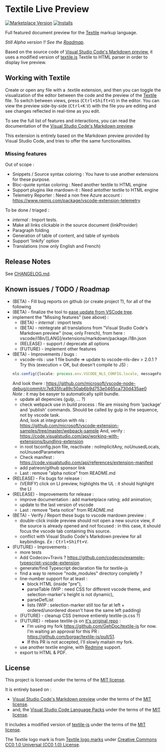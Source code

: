 # Textile Live Preview

[![Marketplace Version](https://vsmarketplacebadge.apphb.com/version-short/GehDoc.vscode-textile-preview.svg)](https://marketplace.visualstudio.com/items?itemName=GehDoc.vscode-textile-preview)
[![Installs](https://vsmarketplacebadge.apphb.com/installs/GehDoc.vscode-textile-preview.svg)](https://marketplace.visualstudio.com/items?itemName=GehDoc.vscode-textile-preview)

Full featured document preview for the [Textile](https://en.wikipedia.org/wiki/Textile_(markup_language)) markup language.

*Still Alpha version !! See the [Roadmap](#known-issues--todo--roadmap).*

Based on the source code of [Visual Studio Code's Markdown preview](https://github.com/microsoft/vscode/tree/master/extensions/markdown-language-features), it uses a modified version of [textile.js](https://github.com/GehDoc/textile-js) Textile to HTML parser in order to display live preview.

## Working with Textile

Create or open any file with a .textile extension, and then you can toggle the visualization of the editor between the code and the preview of the [Textile](https://en.wikipedia.org/wiki/Textile_(markup_language)) file.
To switch between views, press (<kbd>Ctrl+Shift+V</kbd>) in the editor. You can view the preview side-by-side (<kbd>Ctrl+K</kbd> <kbd>V</kbd>) with the file you are editing and see changes reflected in real-time as you edit.

To see the full list of features and interactions, you can read the documentation of the [Visual Studio Code's Markdown preview](https://code.visualstudio.com/docs/languages/markdown#_markdown-preview).

This extension is entirely based on the Markdown preview provided by Visual Studio Code, and tries to offer the same functionalities.

### Missing features

Out of scope :
* Snippets / Source syntax coloring : You have to use another extensions for these purpose.
* Bloc-quote syntax coloring : Need another textile to HTML engine
* Support plugins like mardown-it : Need antother textile to HTML engine
* Telemetry Reporter : Need a non free Azure account : https://www.npmjs.com/package/vscode-extension-telemetry

To be done / triaged :
* *internal :* Import tests.
* Make all links clickable in the source document (linkProvider)
* Paragraph folding
* Generation of table of content, and table of symbols
* Support 'linkify' option
* Translations (now only English and French)


## Release Notes

See [CHANGELOG.md](CHANGELOG.md).

## Known issues / TODO / Roadmap

* (BETA) - Fill bug reports on github (or create project ?), for all of the following
* (BETA) - finalize the tool to [ease update from VSCode tree](tools/prepare_vscode_tree.sh).
* implement the "Missing features" (see above) :
	* (BETA) - *internal :* import tests
	* (BETA) - reintegrate all translations from "Visual Studio Code's Markdown preview" (now, only French), from here : vscode/i18n/[LANG]/extensions/markdown/package.i18n.json
	* (RELEASE) - support / deprecate all options
	* (FUTURE) - implement other features
* (BETA) - Improvements / bugs :
	* vscode-nls : use 1 file bundle => update to vscode-nls-dev > 2.0.1 ?  
	Try this (execution = OK, but doesn't compile to JS) :
	```typescript
	nls.config({locale: process.env.VSCODE_NLS_CONFIG.locale, messageFormat:nls.MessageFormat.file, cacheLanguageResolution: true})();
	```
	And look there : https://github.com/microsoft/vscode-node-debug/commit/c7e835fca89c50ab6b9d753e0465ca730d435ae0  
	*Note :* it may be easyer to automatically split bundle.
	* update all depencies (gulp, ... ?)
	* check webpack use in build process : file are missing from 'package' and 'publish' commands. Should be called by gulp in the sequence, not by vscode task.  
	And, look at integration with nls : https://github.com/microsoft/vscode-extension-samples/tree/master/webpack-sample
	And, verify : https://code.visualstudio.com/api/working-with-extensions/bundling-extension
	* in root tsconfig.json file, reactivate : noImplicitAny, noUnusedLocals, noUnusedParameters
	* Check manifest : https://code.visualstudio.com/api/references/extension-manifest
	* add patreon/github sponsor link
	* Last : remove "alpha notice" from README.md
* (RELEASE) - Fix bugs for release :
	* (VERIFY) click on LI preview, highlights the UL : it should highlight the LI
* (RELEASE) - Improvements for release :
	* improve documentation : add marketplace rating; add animation;
	* update to the last version of vscode
	* Last : remove "beta notice" from README.md
* (BETA) - Verify / Report these bugs to vscode mardown preview :
	* double-click inside preview should not open a new source view, if the source is already opened and not focused : in this case, it should focus the vscode tab containing this source.
	* conflict with Visual Studio Code's Markdown preview for all keybindings. *Ex :* <kbd>Ctrl+Shift+V</kbd>.
* (FUTURE) - Improvements :
	* more tests
	* Add Codecov+Travis ? https://github.com/codecov/example-typescript-vscode-extension
	* generate/find Typescript declaration file for textile-js
	* find a way to remove "node_modules" directory completly ?
	* line-number support for at least :
		* block HTML (inside "pre"),
		* parseTable (WIP : need CSS for different vscode theme, and selection-marker's height is not dynamic),
		* parseDefList
		* lists (WIP : selection-marker still too far at left + ordered/unordered doesn't have the same left padding)
	* (FUTURE) - cleanup CSS (remove entierely textile-js.css ?)
	* (FUTURE) - rebase textile-js on [it's original repo](https://github.com/borgar/textile-js) :
		* I'm using my fork https://github.com/GehDoc/textile-js for now. I'm waiting an approval for this PR : https://github.com/borgar/textile-js/pull/51.
		* If this PR is not accepted, I'll slowly maitain my fork.
	* use another textile engine, with [Redmine](https://www.redmine.org/) support.
	* export to HTML & PDF.


## License

This project is licensed under the terms of the [MIT license](./LICENSE.txt).

It is entirely based on :
* [Visual Studio Code's Markdown preview](https://github.com/Microsoft/vscode/tree/master/extensions/markdown-language-features) under the terms of the [MIT license](LICENSES/vscode-LICENSE.txt).  
* and, the [Visual Studio Code Language Packs](https://github.com/microsoft/vscode-loc) under the terms of the [MIT license](LICENSES/vscode-loc-LICENSE.md).

It includes a modified version of [textile-js](https://github.com/GehDoc/textile-js) under the terms of the [MIT license](LICENSES/textile-js-LICENSE.txt).

The Textile logo mark is from [Textile logo marks](https://github.com/textile/textile-mark) under [Creative Commons CC0 1.0 Universal (CC0 1.0) License](https://creativecommons.org/publicdomain/zero/1.0/legalcode).
